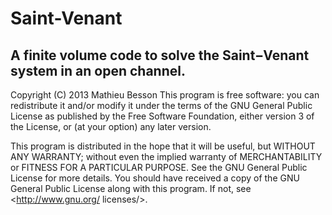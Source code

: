 # Saint-Venant


## A finite volume code to solve the Saint−Venant system in an open channel.

  
Copyright (C) 2013 Mathieu Besson
This program is free software: you can redistribute
it and/or modify it under the terms of the
GNU General Public License as published by
the Free Software Foundation, either
version 3 of the License, or (at your option) any later
version.

This program is distributed in the hope that it will be
useful, but WITHOUT ANY WARRANTY; without even the implied warranty
of MERCHANTABILITY or FITNESS FOR A PARTICULAR PURPOSE.
See the GNU General Public License for more details.
You should have received a copy of the GNU General Public
License along with this program. If not, see <http://www.gnu.org/
licenses/>.

